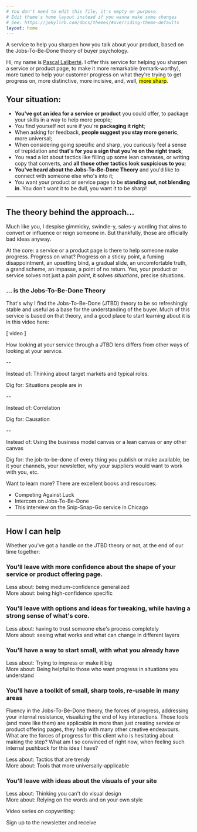 ```yaml
---
# You don't need to edit this file, it's empty on purpose.
# Edit theme's home layout instead if you wanna make some changes
# See: https://jekyllrb.com/docs/themes/#overriding-theme-defaults
layout: home
---
```


<div class="intro" markdown="1">
A service to help you sharpen how you talk about your product, based on the Jobs-To-Be-Done theory of buyer psychology.
</div>

Hi, my name is [Pascal Laliberté](https://pascallaliberte.me). I offer this service for helping you sharpen a service or product page, to make it more remarkable (remark-worthy), more tuned to help your customer progress on what they're trying to get progress on, more distinctive, more incisive, and, well, <mark>more sharp</mark>.

## Your situation:

* **You've got an idea for a service or product** you could offer, to package your skills in a way to help more people;
* You find yourself not sure if you're **packaging it right**;
* When asking for feedback, **people suggest you stay more generic**, more universal;
* When considering going specific and sharp, you curiously feel a sense of trepidation and **that's for you a sign that you're on the right track**;
* You read a lot about tactics like filling up some lean canvases, or writing copy that converts, and **all those other tactics look suspicious to you**;
* **You've heard about the Jobs-To-Be-Done Theory** and you'd like to connect with someone else who's into it;
* You want your product or service page to be **standing out, not blending in**. You don't want it to be dull, you want it to be sharp!

---

## The theory behind the approach...

Much like you, I despise gimmicky, swindle-y, sales-y wording that aims to convert or influence or reign someone in. But thankfully, those are officially bad ideas anyway.

At the core: a service or a product page is there to help someone make progress. Progress on what? Progress on a sticky point, a fuming disappointment, an upsetting bind, a gradual slide, an uncomfortable truth, a grand scheme, an impasse, a point of no return. Yes, your product or service solves not just a pain _point_, it solves _situations_, precise situations.

### ... is the Jobs-To-Be-Done Theory

That's why I find the Jobs-To-Be-Done (JTBD) theory to be so refreshingly stable and useful as a base for the understanding of the buyer. Much of this service is based on that theory, and a good place to start learning about it is in this video here:

[ video ]

How looking at your service through a JTBD lens differs from other ways of looking at your service.

--

Instead of: Thinking about target markets and typical roles.

Dig for: Situations people are in

--

Instead of: Correlation

Dig for: Causation

-- 

Instead of: Using the business model canvas or a lean canvas or any other canvas

Dig for: the job-to-be-done of every thing you publish or make available, be it your channels, your newsletter, why your suppliers would want to work with you, etc.

Want to learn more? There are excellent books and resources:

- Competing Against Luck
- Intercom on Jobs-To-Be-Done
- This interview on the Snip-Snap-Go service in Chicago

---

## How I can help

Whether you've got a handle on the JTBD theory or not, at the end of our time together:

### You'll leave with more confidence about the shape of your service or product offering page.

Less about: being medium-confidence generalized  
More about: being high-confidence specific

### You'll leave with options and ideas for tweaking, while having a strong sense of what's core.

Less about: having to trust someone else's process completely  
More about: seeing what works and what can change in different layers

### You'll have a way to start small, with what you already have

Less about: Trying to impress or make it big  
More about: Being helpful to those who want progress in situations you understand

### You'll have a toolkit of small, sharp tools, re-usable in many areas

Fluency in the Jobs-To-Be-Done theory, the forces of progress, addressing your internal resistance, visualizing the end of key interactions. Those tools (and more like them) are applicable in more than just creating service or product offering pages, they help with many other creative endeavours. What are the forces of progress for this client who is hesitating about making the step? What am I so convinced of right now, when feeling such internal pushback for this idea I have?

Less about: Tactics that are trendy  
More about: Tools that more universally-applicable

### You'll leave with ideas about the visuals of your site

Less about: Thinking you can't do visual design  
More about: Relying on the words and on your own style

Video series on copywriting:

Sign up to the newsletter and receive 
